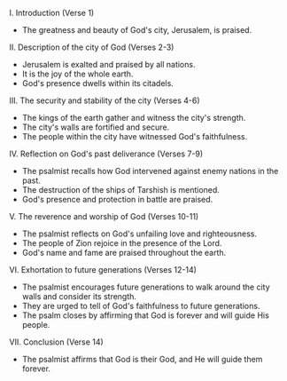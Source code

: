 I. Introduction (Verse 1)
- The greatness and beauty of God's city, Jerusalem, is praised.

II. Description of the city of God (Verses 2-3)
- Jerusalem is exalted and praised by all nations.
- It is the joy of the whole earth.
- God's presence dwells within its citadels.

III. The security and stability of the city (Verses 4-6)
- The kings of the earth gather and witness the city's strength.
- The city's walls are fortified and secure.
- The people within the city have witnessed God's faithfulness.

IV. Reflection on God's past deliverance (Verses 7-9)
- The psalmist recalls how God intervened against enemy nations in the past.
- The destruction of the ships of Tarshish is mentioned.
- God's presence and protection in battle are praised.

V. The reverence and worship of God (Verses 10-11)
- The psalmist reflects on God's unfailing love and righteousness.
- The people of Zion rejoice in the presence of the Lord.
- God's name and fame are praised throughout the earth.

VI. Exhortation to future generations (Verses 12-14)
- The psalmist encourages future generations to walk around the city walls and consider its strength.
- They are urged to tell of God's faithfulness to future generations.
- The psalm closes by affirming that God is forever and will guide His people.

VII. Conclusion (Verse 14)
- The psalmist affirms that God is their God, and He will guide them forever.